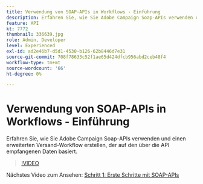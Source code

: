 ```yaml
---
title: Verwendung von SOAP-APIs in Workflows - Einführung
description: Erfahren Sie, wie Sie Adobe Campaign Soap-APIs verwenden und einen erweiterten Versand-Workflow erstellen, der auf den über die API empfangenen Daten basiert.
feature: API
kt: 7772
thumbnail: 336639.jpg
role: Admin, Developer
level: Experienced
exl-id: ad2e46b7-d5d1-4530-b126-62b8446d7e31
source-git-commit: 708f78633c52f1ae65d424dfcb956abd2ceb48f4
workflow-type: tm+mt
source-wordcount: '66'
ht-degree: 0%

---
```


# Verwendung von SOAP-APIs in Workflows - Einführung

Erfahren Sie, wie Sie Adobe Campaign Soap-APIs verwenden und einen erweiterten Versand-Workflow erstellen, der auf den über die API empfangenen Daten basiert.

>[!VIDEO](https://video.tv.adobe.com/v/336639?quality=12)

Nächstes Video zum Ansehen: [Schritt 1: Erste Schritte mit SOAP-APIs](/help/tutorial-using-soap-apis/get-started-with-soap-apis.md)
